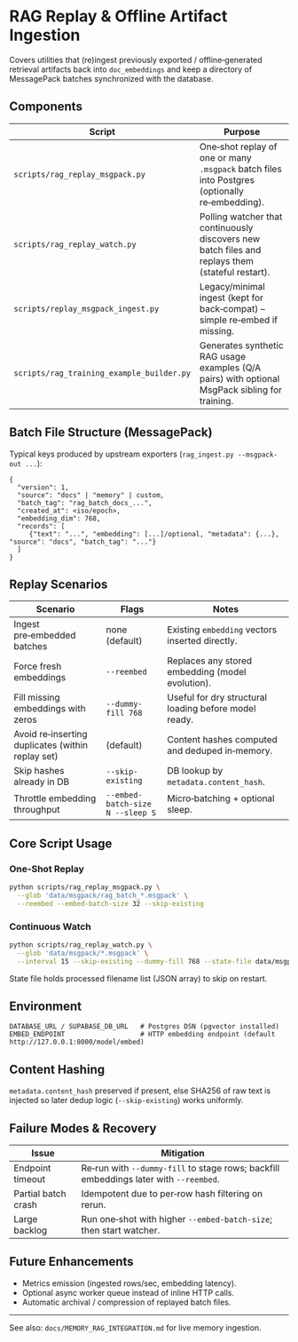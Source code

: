 # RAG Replay & Offline Artifact Ingestion

Covers utilities that (re)ingest previously exported / offline‑generated retrieval artifacts back into `doc_embeddings` and keep a directory of MessagePack batches synchronized with the database.

## Components
| Script | Purpose |
|--------|---------|
| `scripts/rag_replay_msgpack.py` | One‑shot replay of one or many `.msgpack` batch files into Postgres (optionally re‑embedding). |
| `scripts/rag_replay_watch.py` | Polling watcher that continuously discovers new batch files and replays them (stateful restart). |
| `scripts/replay_msgpack_ingest.py` | Legacy/minimal ingest (kept for back‑compat) – simple re‑embed if missing. |
| `scripts/rag_training_example_builder.py` | Generates synthetic RAG usage examples (Q/A pairs) with optional MsgPack sibling for training. |

## Batch File Structure (MessagePack)
Typical keys produced by upstream exporters (`rag_ingest.py --msgpack-out ...`):
```
{
  "version": 1,
  "source": "docs" | "memory" | custom,
  "batch_tag": "rag_batch_docs_...",
  "created_at": <iso/epoch>,
  "embedding_dim": 768,
  "records": [
     {"text": "...", "embedding": [...]/optional, "metadata": {...}, "source": "docs", "batch_tag": "..."}
  ]
}
```

## Replay Scenarios
| Scenario | Flags | Notes |
|----------|-------|-------|
| Ingest pre‑embedded batches | none (default) | Existing `embedding` vectors inserted directly. |
| Force fresh embeddings | `--reembed` | Replaces any stored embedding (model evolution). |
| Fill missing embeddings with zeros | `--dummy-fill 768` | Useful for dry structural loading before model ready. |
| Avoid re‑inserting duplicates (within replay set) | (default) | Content hashes computed and deduped in‑memory. |
| Skip hashes already in DB | `--skip-existing` | DB lookup by `metadata.content_hash`. |
| Throttle embedding throughput | `--embed-batch-size N --sleep S` | Micro‑batching + optional sleep. |

## Core Script Usage
### One‑Shot Replay
```bash
python scripts/rag_replay_msgpack.py \
  --glob 'data/msgpack/rag_batch_*.msgpack' \
  --reembed --embed-batch-size 32 --skip-existing
```

### Continuous Watch
```bash
python scripts/rag_replay_watch.py \
  --glob 'data/msgpack/*.msgpack' \
  --interval 15 --skip-existing --dummy-fill 768 --state-file data/msgpack/.replay_state.json
```
State file holds processed filename list (JSON array) to skip on restart.

## Environment
```
DATABASE_URL / SUPABASE_DB_URL   # Postgres DSN (pgvector installed)
EMBED_ENDPOINT                   # HTTP embedding endpoint (default http://127.0.0.1:8000/model/embed)
```

## Content Hashing
`metadata.content_hash` preserved if present, else SHA256 of raw text is injected so later dedup logic (`--skip-existing`) works uniformly.

## Failure Modes & Recovery
| Issue | Mitigation |
|-------|------------|
| Endpoint timeout | Re‑run with `--dummy-fill` to stage rows; backfill embeddings later with `--reembed`. |
| Partial batch crash | Idempotent due to per‑row hash filtering on rerun. |
| Large backlog | Run one‑shot with higher `--embed-batch-size`; then start watcher. |

## Future Enhancements
- Metrics emission (ingested rows/sec, embedding latency).
- Optional async worker queue instead of inline HTTP calls.
- Automatic archival / compression of replayed batch files.

---
See also: `docs/MEMORY_RAG_INTEGRATION.md` for live memory ingestion.
